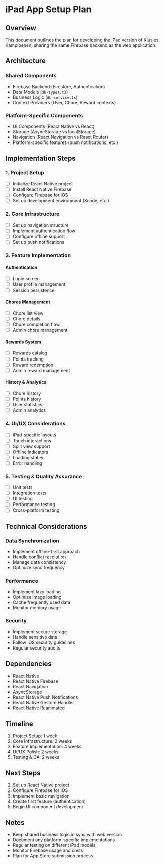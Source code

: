 # iPad App Setup Plan

## Overview
This document outlines the plan for developing the iPad version of Klusjes Kampioenen, sharing the same Firebase backend as the web application.

## Architecture

### Shared Components
- Firebase Backend (Firestore, Authentication)
- Data Models (`db-types.ts`)
- Business Logic (`db-service.ts`)
- Context Providers (User, Chore, Reward contexts)

### Platform-Specific Components
- UI Components (React Native vs React)
- Storage (AsyncStorage vs localStorage)
- Navigation (React Navigation vs React Router)
- Platform-specific features (push notifications, etc.)

## Implementation Steps

### 1. Project Setup
- [ ] Initialize React Native project
- [ ] Install React Native Firebase
- [ ] Configure Firebase for iOS
- [ ] Set up development environment (Xcode, etc.)

### 2. Core Infrastructure
- [ ] Set up navigation structure
- [ ] Implement authentication flow
- [ ] Configure offline support
- [ ] Set up push notifications

### 3. Feature Implementation

#### Authentication
- [ ] Login screen
- [ ] User profile management
- [ ] Session persistence

#### Chores Management
- [ ] Chore list view
- [ ] Chore details
- [ ] Chore completion flow
- [ ] Admin chore management

#### Rewards System
- [ ] Rewards catalog
- [ ] Points tracking
- [ ] Reward redemption
- [ ] Admin reward management

#### History & Analytics
- [ ] Chore history
- [ ] Points history
- [ ] User statistics
- [ ] Admin analytics

### 4. UI/UX Considerations
- [ ] iPad-specific layouts
- [ ] Touch interactions
- [ ] Split view support
- [ ] Offline indicators
- [ ] Loading states
- [ ] Error handling

### 5. Testing & Quality Assurance
- [ ] Unit tests
- [ ] Integration tests
- [ ] UI testing
- [ ] Performance testing
- [ ] Cross-platform testing

## Technical Considerations

### Data Synchronization
- Implement offline-first approach
- Handle conflict resolution
- Manage data consistency
- Optimize sync frequency

### Performance
- Implement lazy loading
- Optimize image loading
- Cache frequently used data
- Monitor memory usage

### Security
- Implement secure storage
- Handle sensitive data
- Follow iOS security guidelines
- Regular security audits

## Dependencies
- React Native
- React Native Firebase
- React Navigation
- AsyncStorage
- React Native Push Notifications
- React Native Gesture Handler
- React Native Reanimated

## Timeline
1. Project Setup: 1 week
2. Core Infrastructure: 2 weeks
3. Feature Implementation: 4 weeks
4. UI/UX Polish: 2 weeks
5. Testing & QA: 2 weeks

## Next Steps
1. Set up React Native project
2. Configure Firebase for iOS
3. Implement basic navigation
4. Create first feature (authentication)
5. Begin UI component development

## Notes
- Keep shared business logic in sync with web version
- Document any platform-specific implementations
- Regular testing on different iPad models
- Monitor Firebase usage and costs
- Plan for App Store submission process 